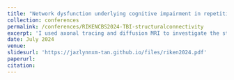 ```yaml
---
title: "Network dysfunction underlying cognitive impairment in repetitive mild traumatic brain injury (TBI)"
collection: conferences
permalink: /conferences/RIKENCBS2024-TBI-structuralconnectivity
excerpt: 'I used axonal tracing and diffusion MRI to investigate the structural connectivity underlying cognitive impairment after TBI in a cortical controlled impact mouse model.'
date: July 2024
venue: 
slidesurl: 'https://jazlynnxm-tan.github.io/files/riken2024.pdf'
paperurl: 
citation:
---
```

